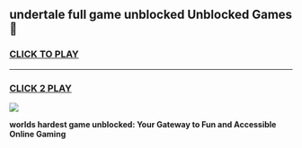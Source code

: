 
## undertale full game unblocked Unblocked Games👋
<h3>
<a href="https://premium.freeplayer.one?title=undertale_full_game_unblocked&ref=16F">CLICK TO PLAY</a></h3>
<hr>

<h3>
<a href="https://premium.freeplayer.one?title=undertale_full_game_unblocked&ref=16F">CLICK 2 PLAY</a>
  
</h3>

<a href="https://premium.freeplayer.one?title=undertale_full_game_unblocked&ref=16F/"><img src="https://clearcache.store/games.png"></a>


**worlds hardest game unblocked: Your Gateway to Fun and Accessible Online Gaming**

